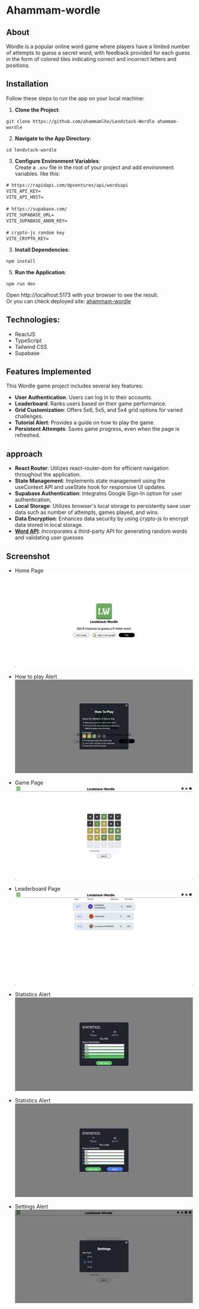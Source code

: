 # Ahammam-wordle

## About

Wordle is a popular online word game where players have a limited number of attempts to guess a secret word, with feedback provided for each guess in the form of colored tiles indicating correct and incorrect letters and positions.

## Installation

Follow these steps to run the app on your local machine:

1. **Clone the Project**:

```
git clone https://github.com/ahammamlho/Lendstack-Wordle ahammam-wordle
```

2. **Navigate to the App Directory**:

```
cd lendstack-wordle
```

3. **Configure Environment Variables**:
   <br>
   Create a `.env` file in the root of your project and add environment variables.
   like this:

```
# https://rapidapi.com/dpventures/api/wordsapi
VITE_API_KEY=
VITE_API_HOST=

# https://supabase.com/
VITE_SUPABASE_URL=
VITE_SUPABASE_ANON_KEY=

# crypto-js random key
VITE_CRYPTO_KEY=

```

3. **Install Dependencies**:

```
npm install
```

5. **Run the Application**:

```
npm run dev
```

Open http://localhost:5173 with your browser to see the result.
<br>
Or you can check deployed site: [ahammam-wordle](https://lendstack-wordle-gar6u103r-ahammamlhos-projects.vercel.app/)

## Technologies:

- ReactJS
- TypeScript
- Tailwind CSS
- Supabase

## Features Implemented

This Wordle game project includes several key features:

- **User Authentication**: Users can log in to their accounts.
- **Leaderboard**: Ranks users based on their game performance.
- **Grid Customization**: Offers 5x6, 5x5, and 5x4 grid options for varied challenges.
- **Tutorial Alert**: Provides a guide on how to play the game.
- **Persistent Attempts**: Saves game progress, even when the page is refreshed.

## approach

- **React Router**: Utilizes react-router-dom for efficient navigation throughout the application.
- **State Management**: Implements state management using the useContext API and useState hook for responsive UI updates.
- **Supabase Authentication**: Integrates Google Sign-In option for user authentication,
- **Local Storage**: Utilizes browser's local storage to persistently save user data such as number of attempts, games played, and wins.
- **Data Encryption**: Enhances data security by using crypto-js to encrypt data stored in local storage.
- [**Word API**](https://rapidapi.com/dpventures/api/wordsapi/): Incorporates a third-party API for generating random words and validating user guesses

## Screenshot

- Home Page
  ![Welcome](https://github.com/ahammamlho/Lendstack-Wordle/blob/main/screen-shot/pageHome.png?raw=true)

- How to play Alert
  ![TutoAlert](https://github.com/ahammamlho/Lendstack-Wordle/blob/main/screen-shot/AlertTuto.png?raw=true)

- Game Page
  ![game](https://github.com/ahammamlho/Lendstack-Wordle/blob/main/screen-shot/gamePage.png?raw=true)

- Leaderboard Page
  ![Leaderboard](https://github.com/ahammamlho/Lendstack-Wordle/blob/main/screen-shot/leaderboardPage.png?raw=true)

- Statistics Alert
  ![Statistics](https://github.com/ahammamlho/Lendstack-Wordle/blob/main/screen-shot/AlertStatisticsWin.png?raw=true)

- Statistics Alert
  ![Statistics](https://github.com/ahammamlho/Lendstack-Wordle/blob/main/screen-shot/AlertStatisticsLose.png?raw=true)

- Settings Alert
  ![Settings](https://github.com/ahammamlho/Lendstack-Wordle/blob/main/screen-shot/AlertSettings.png?raw=true)
